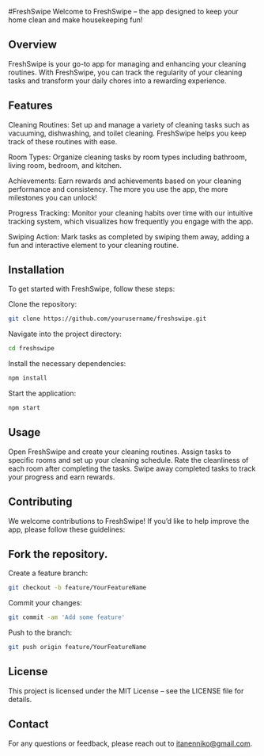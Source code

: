 #FreshSwipe
Welcome to FreshSwipe – the app designed to keep your home clean and make housekeeping fun!

## Overview
FreshSwipe is your go-to app for managing and enhancing your cleaning routines. With FreshSwipe, you can track the regularity of your cleaning tasks and transform your daily chores into a rewarding experience.

## Features
Cleaning Routines: Set up and manage a variety of cleaning tasks such as vacuuming, dishwashing, and toilet cleaning. FreshSwipe helps you keep track of these routines with ease.

Room Types: Organize cleaning tasks by room types including bathroom, living room, bedroom, and kitchen.

Achievements: Earn rewards and achievements based on your cleaning performance and consistency. The more you use the app, the more milestones you can unlock!

Progress Tracking: Monitor your cleaning habits over time with our intuitive tracking system, which visualizes how frequently you engage with the app.

Swiping Action: Mark tasks as completed by swiping them away, adding a fun and interactive element to your cleaning routine.

## Installation
To get started with FreshSwipe, follow these steps:

Clone the repository:
```bash
git clone https://github.com/yourusername/freshswipe.git
```

Navigate into the project directory:
```bash
cd freshswipe
```

Install the necessary dependencies:
```bash
npm install
```

Start the application:
```bash
npm start
```

## Usage
Open FreshSwipe and create your cleaning routines.
Assign tasks to specific rooms and set up your cleaning schedule.
Rate the cleanliness of each room after completing the tasks.
Swipe away completed tasks to track your progress and earn rewards.

## Contributing
We welcome contributions to FreshSwipe! If you’d like to help improve the app, please follow these guidelines:

## Fork the repository.

Create a feature branch:
```bash
git checkout -b feature/YourFeatureName
```

Commit your changes:
```bash
git commit -am 'Add some feature'
```

Push to the branch:
```bash
git push origin feature/YourFeatureName
```

## License
This project is licensed under the MIT License – see the LICENSE file for details.

## Contact
For any questions or feedback, please reach out to itanenniko@gmail.com.
